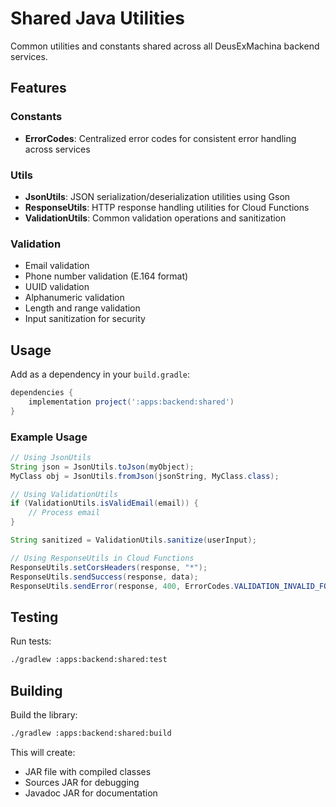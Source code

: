 # Shared Java Utilities

Common utilities and constants shared across all DeusExMachina backend services.

## Features

### Constants
- **ErrorCodes**: Centralized error codes for consistent error handling across services

### Utils
- **JsonUtils**: JSON serialization/deserialization utilities using Gson
- **ResponseUtils**: HTTP response handling utilities for Cloud Functions
- **ValidationUtils**: Common validation operations and sanitization

### Validation
- Email validation
- Phone number validation (E.164 format)
- UUID validation
- Alphanumeric validation
- Length and range validation
- Input sanitization for security

## Usage

Add as a dependency in your `build.gradle`:

```gradle
dependencies {
    implementation project(':apps:backend:shared')
}
```

### Example Usage

```java
// Using JsonUtils
String json = JsonUtils.toJson(myObject);
MyClass obj = JsonUtils.fromJson(jsonString, MyClass.class);

// Using ValidationUtils
if (ValidationUtils.isValidEmail(email)) {
    // Process email
}

String sanitized = ValidationUtils.sanitize(userInput);

// Using ResponseUtils in Cloud Functions
ResponseUtils.setCorsHeaders(response, "*");
ResponseUtils.sendSuccess(response, data);
ResponseUtils.sendError(response, 400, ErrorCodes.VALIDATION_INVALID_FORMAT, "Invalid email format");
```

## Testing

Run tests:
```bash
./gradlew :apps:backend:shared:test
```

## Building

Build the library:
```bash
./gradlew :apps:backend:shared:build
```

This will create:
- JAR file with compiled classes
- Sources JAR for debugging
- Javadoc JAR for documentation
